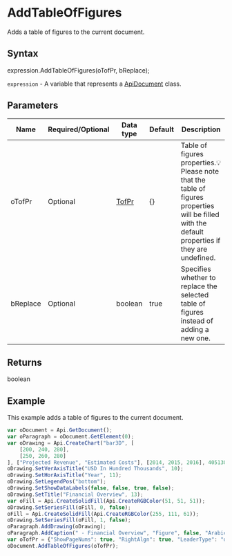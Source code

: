 # AddTableOfFigures

Adds a table of figures to the current document.

## Syntax

expression.AddTableOfFigures(oTofPr, bReplace);

`expression` - A variable that represents a [ApiDocument](../ApiDocument.md) class.

## Parameters

| **Name** | **Required/Optional** | **Data type** | **Default** | **Description** |
| ------------- | ------------- | ------------- | ------------- | ------------- |
| oTofPr | Optional | [TofPr](../../Enumeration/TofPr.md) | {} | Table of figures properties.💡 Please note that the table of figures properties will be filled with the default properties if they are undefined. |
| bReplace | Optional | boolean | true | Specifies whether to replace the selected table of figures instead of adding a new one. |

## Returns

boolean

## Example

This example adds a table of figures to the current document.

```javascript
var oDocument = Api.GetDocument();
var oParagraph = oDocument.GetElement(0);
var oDrawing = Api.CreateChart("bar3D", [
	[200, 240, 280],
	[250, 260, 280]
], ["Projected Revenue", "Estimated Costs"], [2014, 2015, 2016], 4051300, 2347595, 24);
oDrawing.SetVerAxisTitle("USD In Hundred Thousands", 10);
oDrawing.SetHorAxisTitle("Year", 11);
oDrawing.SetLegendPos("bottom");
oDrawing.SetShowDataLabels(false, false, true, false);
oDrawing.SetTitle("Financial Overview", 13);
var oFill = Api.CreateSolidFill(Api.CreateRGBColor(51, 51, 51));
oDrawing.SetSeriesFill(oFill, 0, false);
oFill = Api.CreateSolidFill(Api.CreateRGBColor(255, 111, 61));
oDrawing.SetSeriesFill(oFill, 1, false);
oParagraph.AddDrawing(oDrawing);
oParagraph.AddCaption(" - Financial Overview", "Figure", false, "Arabic", false, undefined, "hyphen");
var oTofPr = {"ShowPageNums": true, "RightAlgn": true, "LeaderType": "dot", "FormatAsLinks": true, "BuildFrom": "Figure", "LabelNumber": true, "TofStyle": "distinctive"};
oDocument.AddTableOfFigures(oTofPr);
```
